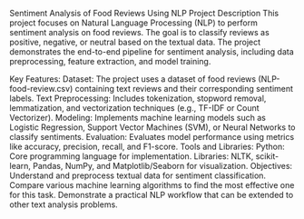 Sentiment Analysis of Food Reviews Using NLP
Project Description
This project focuses on Natural Language Processing (NLP) to perform sentiment analysis on food reviews. The goal is to classify reviews as positive, negative, or neutral based on the textual data. The project demonstrates the end-to-end pipeline for sentiment analysis, including data preprocessing, feature extraction, and model training.

Key Features:
Dataset: The project uses a dataset of food reviews (NLP-food-review.csv) containing text reviews and their corresponding sentiment labels.
Text Preprocessing: Includes tokenization, stopword removal, lemmatization, and vectorization techniques (e.g., TF-IDF or Count Vectorizer).
Modeling: Implements machine learning models such as Logistic Regression, Support Vector Machines (SVM), or Neural Networks to classify sentiments.
Evaluation: Evaluates model performance using metrics like accuracy, precision, recall, and F1-score.
Tools and Libraries:
Python: Core programming language for implementation.
Libraries: NLTK, scikit-learn, Pandas, NumPy, and Matplotlib/Seaborn for visualization.
Objectives:
Understand and preprocess textual data for sentiment classification.
Compare various machine learning algorithms to find the most effective one for this task.
Demonstrate a practical NLP workflow that can be extended to other text analysis problems.
